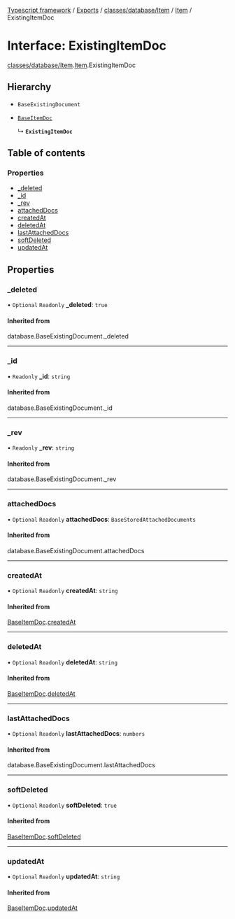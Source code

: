 [Typescript framework](../index.md) / [Exports](../modules.md) / [classes/database/Item](../modules/classes_database_Item.md) / [Item](../modules/classes_database_Item.Item.md) / ExistingItemDoc

# Interface: ExistingItemDoc

[classes/database/Item](../modules/classes_database_Item.md).[Item](../modules/classes_database_Item.Item.md).ExistingItemDoc

## Hierarchy

- `BaseExistingDocument`

- [`BaseItemDoc`](classes_database_Item.BaseItemDoc.md)

  ↳ **`ExistingItemDoc`**

## Table of contents

### Properties

- [\_deleted](classes_database_Item.Item.ExistingItemDoc.md#_deleted)
- [\_id](classes_database_Item.Item.ExistingItemDoc.md#_id)
- [\_rev](classes_database_Item.Item.ExistingItemDoc.md#_rev)
- [attachedDocs](classes_database_Item.Item.ExistingItemDoc.md#attacheddocs)
- [createdAt](classes_database_Item.Item.ExistingItemDoc.md#createdat)
- [deletedAt](classes_database_Item.Item.ExistingItemDoc.md#deletedat)
- [lastAttachedDocs](classes_database_Item.Item.ExistingItemDoc.md#lastattacheddocs)
- [softDeleted](classes_database_Item.Item.ExistingItemDoc.md#softdeleted)
- [updatedAt](classes_database_Item.Item.ExistingItemDoc.md#updatedat)

## Properties

### \_deleted

• `Optional` `Readonly` **\_deleted**: ``true``

#### Inherited from

database.BaseExistingDocument.\_deleted

___

### \_id

• `Readonly` **\_id**: `string`

#### Inherited from

database.BaseExistingDocument.\_id

___

### \_rev

• `Readonly` **\_rev**: `string`

#### Inherited from

database.BaseExistingDocument.\_rev

___

### attachedDocs

• `Optional` `Readonly` **attachedDocs**: `BaseStoredAttachedDocuments`

#### Inherited from

database.BaseExistingDocument.attachedDocs

___

### createdAt

• `Optional` `Readonly` **createdAt**: `string`

#### Inherited from

[BaseItemDoc](classes_database_Item.BaseItemDoc.md).[createdAt](classes_database_Item.BaseItemDoc.md#createdat)

___

### deletedAt

• `Optional` `Readonly` **deletedAt**: `string`

#### Inherited from

[BaseItemDoc](classes_database_Item.BaseItemDoc.md).[deletedAt](classes_database_Item.BaseItemDoc.md#deletedat)

___

### lastAttachedDocs

• `Optional` `Readonly` **lastAttachedDocs**: `numbers`

#### Inherited from

database.BaseExistingDocument.lastAttachedDocs

___

### softDeleted

• `Optional` `Readonly` **softDeleted**: ``true``

#### Inherited from

[BaseItemDoc](classes_database_Item.BaseItemDoc.md).[softDeleted](classes_database_Item.BaseItemDoc.md#softdeleted)

___

### updatedAt

• `Optional` `Readonly` **updatedAt**: `string`

#### Inherited from

[BaseItemDoc](classes_database_Item.BaseItemDoc.md).[updatedAt](classes_database_Item.BaseItemDoc.md#updatedat)
